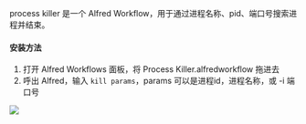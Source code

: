 process killer 是一个 Alfred Workflow，用于通过进程名称、pid、端口号搜索进程并结束。

#### 安装方法

1. 打开 Alfred Workflows 面板，将 Process Killer.alfredworkflow 拖进去
2. 呼出 Alfred，输入 ``kill params``，params 可以是进程id，进程名称，或 -i 端口号

![](https://img.alicdn.com/tps/TB1KUEAKFXXXXasXpXXXXXXXXXX-584-223.jpg)